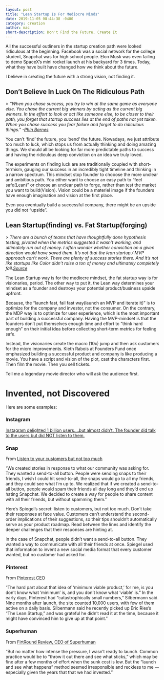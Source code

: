 ```yaml
---
layout: post
title: "Lean Startup Is For Mediocre Minds"
date: 2019-11-05 08:44:38 -0400
category: creation
author: mac
short-description: Don't Find the Future, Create It
---
```




All the successful outliners in the startup creation path were looked ridiculous at the beginning. Facebook was a social network for the college student, Snapchat was for high school people. Elon Musk was even failing to demo SpaceX’s mini rocket launch at his backyard for 3 times. Today, what they have built have changed how we think about the future. 

I believe in creating the future with a strong vision, not finding it. 

## Don’t Believe In Luck On The Ridiculous Path

*> “When you chase success, you try to win at the same game as everyone else. You chase the current big winners by acting as the current big winners. In the effort to look or act like someone else, to be closer to their path, you forget that startup success lies at the end of paths not yet taken. When you chase success you fear failure and forget to do ridiculous things.” -[Phin Barnes](*~https://sneakerheadvc.com/walk-the-ridiculous-path-34b80bbff572~*)*

You can’t ‘find’ the future, you ‘bend’ the future. Nowadays, we just attribute too much to luck, which stops us from actually thinking and doing amazing things. We should all be looking for far more predictable paths to success and having the ridiculous deep conviction on an idea we truly loved.

 The experiments on finding luck are are traditionally coupled with short-termism, gauging our success in an incredibly tight timeline and thinking in a narrow spectrum. This mindset stop founder to chooose the more unclear and ambitious path. You either want to choose an easy path to “feel safe(Lean)” or choose an unclear path to forge, rather than test the market you want to build(Vision). Vision could be a materiel image if the founders have enough imagination and vision at the first place. 

Even you eventually build a successful company, there might be an upside you did not “upside”.
 

## Lean Startup(finding) vs. Fat Startup(forging)

*> There are a bunch of teams that have thoughtfully done hypothesis testing, pivoted when the metrics suggested it wasn’t working, and ultimately run out of money. I often wonder whether conviction on a given direction would have saved them. It’s not that the lean startup / MVP approach can’t work. There are plenty of success stories there. And it’s not like startups like Color didn’t raise a ton of money and ultimately completely fail.[Source](*~https://twitter.com/sachinrekhi/status/1158507212739960833~*)*

The Lean Startup way is for the mediocre mindset, the fat startup way is for visionaries, period. The other way to put it, the Lean way determines your mindset as a founder and destroys your potential product/business upside upfront. 

Because, the “launch fast, fail fast way(launch an MVP and iterate it)” is to optimize for the company and investor, not the consumer. On the contrary, the MDP way is to optimize for user experience, which is the most important part of building a successful company. Having the MVP-mindset is that the founders don’t put themselves enough time and effort to “think hard enough” on their initial idea before collecting short-term metrics for feeling safe. 

Instead, the visionaries create the macro (10x) jump and then ask customers for the micro improvements. Kieth Rabois at Founders Fund once emphasized building a successful product and company is like producing a movie. You have a script and vision of the plot, cast the characters first. Then film the movie. Then you sell tickets.

Tell me a legendary movie director who will ask the audience first.


# Invented, not Discovered

Here are some examples:


### Instagram

[Instagram delighted 1 billion users….but almost didn’t. The founder did talk to the users but did NOT listen to them.](~https://overcast.fm/+Vl3ssPn0E/04:13~)

### Snap

From [Listen to your customers but not too much](~https://www.chowyonghan.com/listen-to-your-customers-but-not-too-much/~) 

“We created stories in response to what our community was asking for. They wanted a send-to-all button. People were sending snaps to their friends, I wish I could hit send-to-all, the snaps would go to all my friends, and they could see what I’m up to. We realized that if we created a send-to-all button, people would spam their friends all day long and they’d end up hating Snapchat. We decided to create a way for people to share content with all their friends, but without spamming them.”

Here’s Spiegel’s secret: listen to customers, but not too much. Don’t take their responses at face value. Customers can’t understand the second-order implications of their suggestions, so their tips shouldn’t automatically serve as your product roadmap. Read between the lines and identify the deeper challenges that their responses are hinting at.

In the case of Snapchat, people didn’t want a send-to-all button. They wanted a way to communicate with all their friends at once. Spiegel used that information to invent a new social media format that every customer wanted, but no customer had asked for.

### Pinterest

From [Pinterest CEO](~http://allthingsd.com/20120313/pinterest-ceo-ben-silbermanns-lesson-for-start-ups-go-your-own-way/~)

“The hard part about that idea of ‘minimum viable product,’ for me, is you don’t know what ‘minimum’ is, and you don’t know what ‘viable’ is.” In the early days, Pinterest had “catastrophically small numbers,” Silbermann said. Nine months after launch, the site counted 10,000 users, with few of them active on a daily basis. Silbermann said he recently picked up Eric Ries’s “The Lean Startup,” and was grateful he didn’t read it at the time, because it might have convinced him to give up at that point.” 


### Superhuman

From [FirtRound Review, CEO of Superhuman](~https://firstround.com/review/how-superhuman-built-an-engine-to-find-product-market-fit/~)

“But no matter how intense the pressure, I wasn’t ready to launch. Common practice would be to “throw it out there and see what sticks,” which may be fine after a few months of effort when the sunk cost is low. But the “launch and see what happens” method seemed irresponsible and reckless to me — especially given the years that that we had invested.” 






